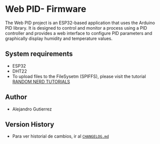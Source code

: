 # Web PID- Firmware

The Web PID project is an ESP32-based application that uses the Arduino PID library. It is designed to control and monitor a process using a PID controller and provides a web interface to configure PID parameters and graphically display humidity and temperature values.

## System requirements
* ESP32
* DHT22
* To upload files to the FileSysetm (SPIFFS), please visit the tutorial [RANDOM NERD TUTORIALS](https://randomnerdtutorials.com/esp32-vs-code-platformio-spiffs/)

## Author

* Alejandro Gutierrez

## Version History

* Para ver historial de cambios, ir al [`CHANGELOG.md`](CHANGELOG.md)